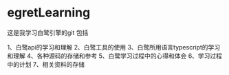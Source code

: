 # egretLearning
这是我学习白鹭引擎的git
包括

  1、白鹭api的学习和理解
  2、白鹭工具的使用
  3、白鹭所用语言typescript的学习和理解
  4、各种源码的存储和参考
  5、白鹭学习过程中的心得和体会
  6、学习过程中的计划
  7、相关资料的存储
